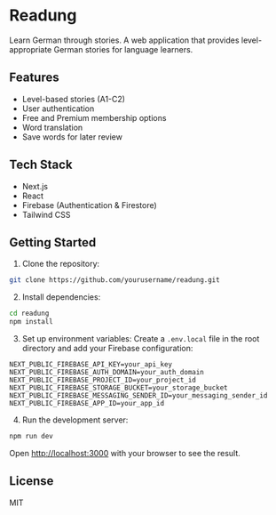 # Readung

Learn German through stories. A web application that provides level-appropriate German stories for language learners.

## Features

- Level-based stories (A1-C2)
- User authentication
- Free and Premium membership options
- Word translation
- Save words for later review

## Tech Stack

- Next.js
- React
- Firebase (Authentication & Firestore)
- Tailwind CSS

## Getting Started

1. Clone the repository:
```bash
git clone https://github.com/yourusername/readung.git
```

2. Install dependencies:
```bash
cd readung
npm install
```

3. Set up environment variables:
Create a `.env.local` file in the root directory and add your Firebase configuration:

```env
NEXT_PUBLIC_FIREBASE_API_KEY=your_api_key
NEXT_PUBLIC_FIREBASE_AUTH_DOMAIN=your_auth_domain
NEXT_PUBLIC_FIREBASE_PROJECT_ID=your_project_id
NEXT_PUBLIC_FIREBASE_STORAGE_BUCKET=your_storage_bucket
NEXT_PUBLIC_FIREBASE_MESSAGING_SENDER_ID=your_messaging_sender_id
NEXT_PUBLIC_FIREBASE_APP_ID=your_app_id
```

4. Run the development server:
```bash
npm run dev
```

Open [http://localhost:3000](http://localhost:3000) with your browser to see the result.

## License

MIT 